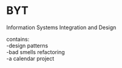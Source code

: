# BYT
Information Systems Integration and Design

contains: </br>
-design patterns </br>
-bad smells refactoring </br>
-a calendar project </br>
